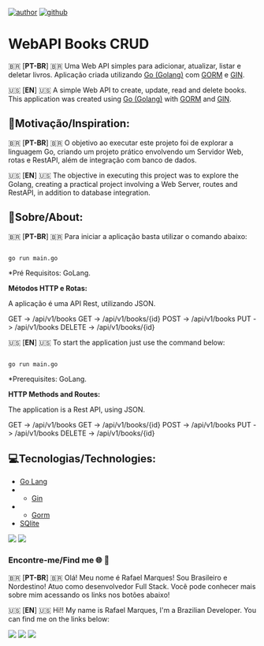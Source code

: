[![author](https://img.shields.io/badge/Author-Rafael_Marques-blue.svg)](https://www.linkedin.com/in/rafamarquesrmb/) [![github](https://img.shields.io/badge/Github-rafamarquesrmb-ligh.svg)](https://github.com/rafamarquesrmb/) 

  
# WebAPI Books CRUD

:brazil: [**PT-BR**] :brazil:
Uma Web API simples para adicionar, atualizar, listar e deletar livros. Aplicação criada utilizando [Go (Golang)](https://golang.org/) com [GORM](gorm.io/gorm) e [GIN](github.com/gin-gonic/gin).


:us: [**EN**] :us:
A simple Web API to create, update, read and delete books. This application was created using [Go (Golang)](https://golang.org/) with [GORM](gorm.io/gorm) and [GIN](github.com/gin-gonic/gin).
  
  

## :rocket:Motivação/Inspiration:

  
:brazil: [**PT-BR**] :brazil:
O objetivo ao executar este projeto foi de explorar a linguagem Go, criando um projeto prático envolvendo um Servidor Web, rotas e RestAPI, além de integração com banco de dados.

:us: [**EN**] :us:
The objective in executing this project was to explore the Golang, creating a practical project involving a Web Server, routes and RestAPI, in addition to database integration.

  

## 📝Sobre/About:
:brazil: [**PT-BR**] :brazil:
Para iniciar a aplicação basta utilizar o comando abaixo:

```

go run main.go

```

*Pré Requisitos: GoLang.


**Métodos HTTP e Rotas:**

A aplicação é uma API Rest, utilizando JSON.

GET -> /api/v1/books
GET -> /api/v1/books/{id}
POST -> /api/v1/books
PUT -> /api/v1/books
DELETE -> /api/v1/books/{id}

:us: [**EN**] :us:
To start the application just use the command below:
```

go run main.go

```
*Prerequisites: GoLang.



**HTTP Methods and Routes:**

The application is a Rest API, using JSON.

GET -> /api/v1/books
GET -> /api/v1/books/{id}
POST -> /api/v1/books
PUT -> /api/v1/books
DELETE -> /api/v1/books/{id}

## :computer:Tecnologias/Technologies:

 - [Go Lang](https://golang.org/) 
 - - [Gin](github.com/gin-gonic/gin)
 - - [Gorm](gorm.io/gorm)
 - [SQlite](https://www.sqlite.org/index.html)

<img src="https://img.shields.io/badge/Go-00ADD8?style=for-the-badge&logo=go&logoColor=white" /> <img src="https://img.shields.io/badge/SQLite-07405E?style=for-the-badge&logo=sqlite&logoColor=white" /> 

  

### Encontre-me/Find me :globe_with_meridians: 🚩
:brazil: [**PT-BR**] :brazil:
Olá! Meu nome é Rafael Marques! Sou Brasileiro e Nordestino! Atuo como desenvolvedor Full Stack. Você pode conhecer mais sobre mim acessando os links nos botões abaixo!

:us: [**EN**] :us:
Hi!! My name is Rafael Marques, I'm a Brazilian Developer. You can find me on the links below:

  

[<img src="https://img.shields.io/badge/linkedin-%230077B5.svg?&style=for-the-badge&logo=linkedin&logoColor=white" />](https://www.linkedin.com/in/rafamarquesrmb/) [<img src = "https://img.shields.io/badge/instagram-%23E4405F.svg?&style=for-the-badge&logo=instagram&logoColor=white">](https://www.instagram.com/rafamarquesrmb/) [<img src="https://img.shields.io/badge/GitHub-100000?style=for-the-badge&logo=github&logoColor=white" />](https://github.com/rafamarquesrmb)

